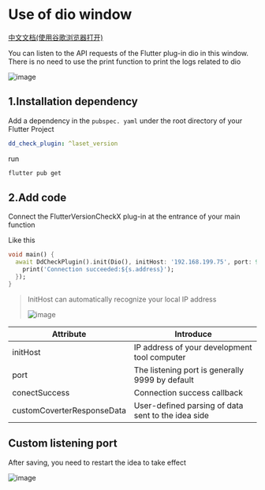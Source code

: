 # Use of dio window

[中文文档(使用谷歌浏览器打开)](https://flutterx.itbug.shop/starter.html)

You can listen to the API requests of the Flutter plug-in dio in this window. There is no need to use the print function
to print the logs related to dio

![image](https://user-images.githubusercontent.com/29020213/216746543-fb9ea063-3250-4d53-b3ef-0aeba89fc871.png)

## 1.Installation dependency

Add a dependency in the `pubspec. yaml` under the root directory of your Flutter Project

```yaml
dd_check_plugin: ^laset_version
```

run

```bash
flutter pub get
```

## 2.Add code

Connect the FlutterVersionCheckX plug-in at the entrance of your main function

Like this

```dart
void main() {
  await DdCheckPlugin().init(Dio(), initHost: '192.168.199.75', port: 9999, conectSuccess: (Socket s) {
    print('Connection succeeded:${s.address}');
  });
}
```

>
> InitHost can automatically recognize your local IP address
>
> ![image](https://user-images.githubusercontent.com/29020213/216746356-58ca9a3b-0df0-41c3-b319-d38945694727.png)

| Attribute                  | Introduce                                          |
|----------------------------|----------------------------------------------------|
| initHost                   | IP address of your development tool computer       |
| port                       | The listening port is generally 9999 by default    |
| conectSuccess              | Connection success callback                        |
| customCoverterResponseData | User-defined parsing of data sent to the idea side |

## Custom listening port

After saving, you need to restart the idea to take effect

![image](https://user-images.githubusercontent.com/29020213/216746563-f8c6522b-7828-488c-953d-8fdbe3f6717d.png)




